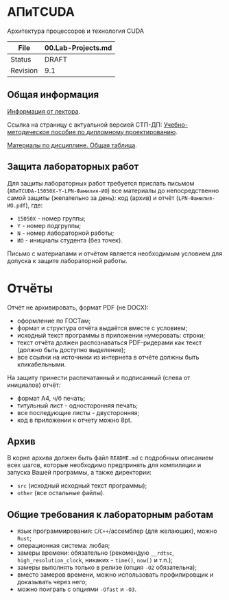 # АПиТCUDA

Архитектура процессоров и технология CUDA

| File     | 00.Lab-Projects.md |
|----------|--------------------|
| Status   | DRAFT              |
| Revision | 9.1                |

## Общая информация

[Информация от лектора](https://drive.google.com/drive/folders/1pJo6Z5yyqC6shYoFuycImUNnJx0CrTHM).

Ссылка на страницу с актуальной версией СТП-ДП: [Учебно-методическое пособие по дипломному проектированию](https://www.bsuir.by/ru/kaf-evm/diplomnoe-proektirovanie_evm).

[Материалы по дисциплине. Общая таблица](https://drive.google.com/drive/folders/1t1CXuKLQJsUjLxPcUQJvySgXqGU2IvKn).

## Защита лабораторных работ

Для защиты лабораторных работ требуется прислать письмом (`АПиТCUDA-15050X-Y-LPN-Фамилия-ИО`) все материалы до непосредственно самой защиты (желательно за день): код (архив) и отчёт (`LPN-Фамилия-ИО.pdf`), где:

- `15050X` - номер группы;
- `Y` - номер подгруппы;
- `N` - номер лабораторной работы;
- `ИО` - инициалы студента (без точек).

Письмо с материалами и отчётом является необходимым условием для допуска к защите лабораторной работы.

# Отчёты

Отчёт не архивировать, формат PDF (не DOCX):

- оформление по ГОСТам;
- формат и структура отчёта выдаётся вместе с условием;
- исходный текст программы в приложении нумеровать: строки;
- текст отчёта должен распознаваться PDF-ридерами как текст (должно быть доступно выделение);
- все ссылки на источники из интернета в отчёте должны быть кликабельными.

На защиту принести распечатанный и подписанный (слева от инициалов) отчёт:

- формат А4, ч/б печать;
- титульный лист - односторонняя печать;
- все последующие листы - двусторонняя;
- код в приложении к отчету можно 8pt.

## Архив

В корне архива должен быть файл `README.md` с подробным описанием всех шагов, которые необходимо предпринять для компиляции и запуска Вашей программы, а также директории:

- `src` (исходный исходный текст программы);
- `other` (все остальные файлы).

## Общие требования к лабораторным работам

- язык программирования: `C`/`C++`/ассемблер (для желающих), можно `Rust`;
- операционная система: любая;
- замеры времени: обязательно (рекомендую `__rdtsc`, `high_resolution_clock`, никаких - `time()`, `now()` и т.п.);
- замеры выполнять только в релизе (опция `-O2` обязательна);
- вместо замеров времени, можно использовать профилировщик и доказывать через него;
- можно поиграть с опциями `-Ofast` и `-O3`.
